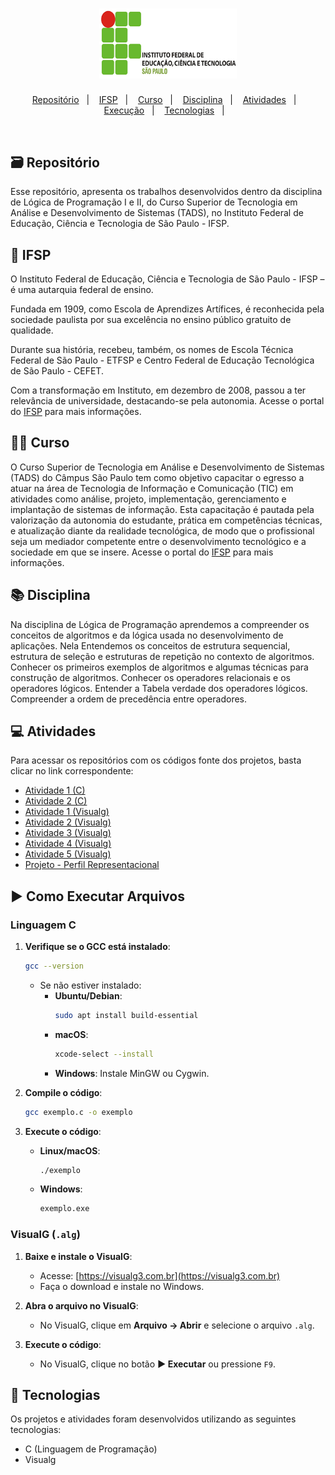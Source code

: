  <h1 align="center">
  <a href="https://spo.ifsp.edu.br/">
     <img alt="Logo IFSP" title="Logo IFSP" src="https://github.com/Karimangfn/Karimangfn/blob/main/Images/logoIFSP.png" width="220px"/>
  </a>
 </h1>

<p align="center">
  <a href="#">Repositório</a>&nbsp;&nbsp;&nbsp;|&nbsp;&nbsp;&nbsp;
  <a href="#-ifsp">IFSP</a>&nbsp;&nbsp;&nbsp;|&nbsp;&nbsp;&nbsp;
  <a href="#-curso">Curso</a>&nbsp;&nbsp;&nbsp;|&nbsp;&nbsp;&nbsp;
  <a href="#-disciplina">Disciplina</a>&nbsp;&nbsp;&nbsp;|&nbsp;&nbsp;&nbsp;
  <a href="#-atividades">Atividades</a>&nbsp;&nbsp;&nbsp;|&nbsp;&nbsp;&nbsp;
  <a href="#%EF%B8%8F-como-executar-arquivos">Execução</a>&nbsp;&nbsp;&nbsp;|&nbsp;&nbsp;&nbsp;
  <a href="#-tecnologias">Tecnologias</a>&nbsp;&nbsp;&nbsp;|&nbsp;&nbsp;&nbsp;
 </p>
 
 <br>

## 🗃️ Repositório

Esse repositório, apresenta os trabalhos desenvolvidos dentro da disciplina de Lógica de Programação I e II, do Curso Superior de Tecnologia em Análise e Desenvolvimento de Sistemas (TADS), no Instituto Federal de Educação, Ciência e Tecnologia de São Paulo - IFSP.

## 🏫 IFSP

O Instituto Federal de Educação, Ciência e Tecnologia de São Paulo - IFSP – é uma autarquia federal de ensino.

Fundada em 1909, como Escola de Aprendizes Artífices, é reconhecida pela sociedade paulista por sua excelência no ensino público gratuito de qualidade.

Durante sua história, recebeu, também, os nomes de Escola Técnica Federal de São Paulo - ETFSP e Centro Federal de Educação Tecnológica de São Paulo - CEFET. 

Com a transformação em Instituto, em dezembro de 2008, passou a ter relevância de universidade, destacando-se pela autonomia. Acesse o portal do [IFSP](https://spo.ifsp.edu.br/) para mais informações.

## 👨‍💻 Curso

O Curso Superior de Tecnologia em Análise e Desenvolvimento de Sistemas (TADS) do Câmpus São Paulo tem como objetivo capacitar o egresso a atuar na área de Tecnologia de Informação e Comunicação (TIC) em atividades como análise, projeto, implementação, gerenciamento e implantação de sistemas de informação. Esta capacitação é pautada pela valorização da autonomia do estudante, prática em competências técnicas, e atualização diante da realidade tecnológica, de modo que o profissional seja um mediador competente entre o desenvolvimento tecnológico e a sociedade em que se insere. Acesse o portal do [IFSP](https://spo.ifsp.edu.br/tads) para mais informações.

## 📚 Disciplina

Na disciplina de Lógica de Programação aprendemos a compreender os conceitos de algoritmos e da lógica usada no desenvolvimento de aplicações. Nela Entendemos os conceitos de estrutura sequencial, estrutura de seleção e estruturas de repetição no contexto de algoritmos. Conhecer os primeiros exemplos de algoritmos e algumas técnicas para construção de algoritmos. Conhecer os operadores relacionais e os operadores lógicos. Entender a Tabela verdade dos operadores lógicos. Compreender a ordem de precedência entre operadores.

## 💻 Atividades

Para acessar os repositórios com os códigos fonte dos projetos, basta clicar no link correspondente:

- [Atividade 1 (C)](https://github.com/Karimangfn/Logica-de-Programacao-I-IFSP/tree/main/Atividades%20(C)/Aula%201)
- [Atividade 2 (C)](https://github.com/Karimangfn/Logica-de-Programacao-I-IFSP/tree/main/Atividades%20(C)/Aula%202)
- [Atividade 1 (Visualg)](https://github.com/Karimangfn/Logica-de-Programacao-I-IFSP/tree/main/Atividades%20(VisuAlg)/Aula%201)
- [Atividade 2 (Visualg)](https://github.com/Karimangfn/Logica-de-Programacao-I-IFSP/tree/main/Atividades%20(VisuAlg)/Aula%202)
- [Atividade 3 (Visualg)](https://github.com/Karimangfn/Logica-de-Programacao-I-IFSP/tree/main/Atividades%20(VisuAlg)/Aula%203)
- [Atividade 4 (Visualg)](https://github.com/Karimangfn/Logica-de-Programacao-I-IFSP/tree/main/Atividades%20(VisuAlg)/Aula%204)
- [Atividade 5 (Visualg)](https://github.com/Karimangfn/Logica-de-Programacao-I-IFSP/tree/main/Atividades%20(VisuAlg)/Aula%205)
- [Projeto - Perfil Representacional](https://github.com/Karimangfn/Logica-de-Programacao-I-IFSP/tree/main/Projeto%20-%20Perfil%20Representacional)
</p>

## ▶️ Como Executar Arquivos

### Linguagem C
1. **Verifique se o GCC está instalado**:
    ```bash
    gcc --version
    ```

    - Se não estiver instalado:
      - **Ubuntu/Debian**:  
        ```bash
        sudo apt install build-essential
        ```
      - **macOS**:  
        ```bash
        xcode-select --install
        ```
      - **Windows**: Instale MinGW ou Cygwin.

2. **Compile o código**:
    ```bash
    gcc exemplo.c -o exemplo
    ```

3. **Execute o código**:
    - **Linux/macOS**:
      ```bash
      ./exemplo
      ```
    - **Windows**:
      ```bash
      exemplo.exe
      ```

### VisualG (`.alg`)
1. **Baixe e instale o VisualG**:  
   - Acesse: [https://visualg3.com.br](https://visualg3.com.br)  
   - Faça o download e instale no Windows.

2. **Abra o arquivo no VisualG**:
   - No VisualG, clique em **Arquivo → Abrir** e selecione o arquivo `.alg`.

3. **Execute o código**:
   - No VisualG, clique no botão **▶️ Executar** ou pressione `F9`.


## 🚀 Tecnologias

Os projetos e atividades foram desenvolvidos utilizando as seguintes tecnologias:

- C (Linguagem de Programação)
- Visualg
